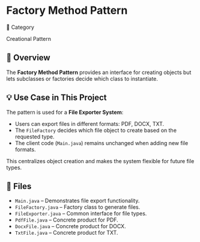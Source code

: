 # Factory Method Pattern

 📌 Category

Creational Pattern

## 📖 Overview
The **Factory Method Pattern** provides an interface for creating objects but lets subclasses or factories decide which class to instantiate.

## 💡 Use Case in This Project
The pattern is used for a **File Exporter System**:
- Users can export files in different formats: PDF, DOCX, TXT.
- The `FileFactory` decides which file object to create based on the requested type.
- The client code (`Main.java`) remains unchanged when adding new file formats.

This centralizes object creation and makes the system flexible for future file types.

## 📂 Files
- `Main.java` – Demonstrates file export functionality.
- `FileFactory.java` – Factory class to generate files.
- `FileExporter.java` – Common interface for file types.
- `PdfFile.java` – Concrete product for PDF.
- `DocxFile.java` – Concrete product for DOCX.
- `TxtFile.java` – Concrete product for TXT.
